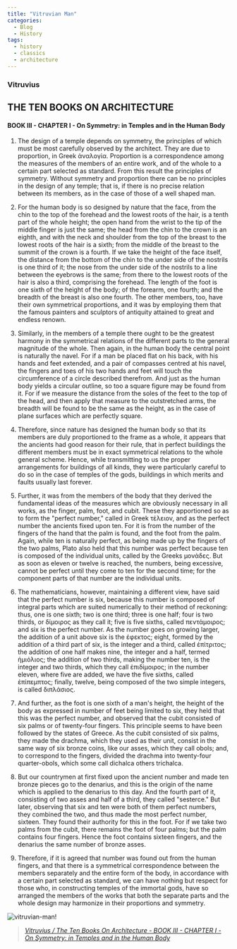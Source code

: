 ```yaml
---
title: "Vitruvian Man"
categories:
  - Blog
  - History
tags:
  - history
  - classics
  - architecture
---
```


### Vitruvius

## THE TEN BOOKS ON ARCHITECTURE 

#### BOOK III - CHAPTER I - On Symmetry: in Temples and in the Human Body 

1. The design of a temple depends on symmetry, the principles of which must be most carefully observed by the architect. They are due to proportion, in Greek ἁναλογἱα. Proportion is a correspondence among the measures of the members of an entire work, and of the whole to a certain part selected as standard. From this result the principles of symmetry. Without symmetry and proportion there can be no principles in the design of any temple; that is, if there is no precise relation between its members, as in the case of those of a well shaped man.

2. For the human body is so designed by nature that the face, from the chin to the top of the forehead and the lowest roots of the hair, is a tenth part of the whole height; the open hand from the wrist to the tip of the middle finger is just the same; the head from the chin to the crown is an eighth, and with the neck and shoulder from the top of the breast to the lowest roots of the hair is a sixth; from the middle of the breast to the summit of the crown is a fourth. If we take the height of the face itself, the distance from the bottom of the chin to the under side of the nostrils is one third of it; the nose from the under side of the nostrils to a line between the eyebrows is the same; from there to the lowest roots of the hair is also a third, comprising the forehead. The length of the foot is one sixth of the height of the body; of the forearm, one fourth; and the breadth of the breast is also one fourth. The other members, too, have their own symmetrical proportions, and it was by employing them that the famous painters and sculptors of antiquity attained to great and endless renown.

3. Similarly, in the members of a temple there ought to be the greatest harmony in the symmetrical relations of the different parts to the general magnitude of the whole. Then again, in the human body the central point is naturally the navel. For if a man be placed flat on his back, with his hands and feet extended, and a pair of compasses centred at his navel, the fingers and toes of his two hands and feet will touch the circumference of a circle described therefrom. And just as the human body yields a circular outline, so too a square figure may be found from it. For if we measure the distance from the soles of the feet to the top of the head, and then apply that measure to the outstretched arms, the breadth will be found to be the same as the height, as in the case of plane surfaces which are perfectly square.

4. Therefore, since nature has designed the human body so that its members are duly proportioned to the frame as a whole, it appears that the ancients had good reason for their rule, that in perfect buildings the different members must be in exact symmetrical relations to the whole general scheme. Hence, while transmitting to us the proper arrangements for buildings of all kinds, they were particularly careful to do so in the case of temples of the gods, buildings in which merits and faults usually last forever.

5. Further, it was from the members of the body that they derived the fundamental ideas of the measures which are obviously necessary in all works, as the finger, palm, foot, and cubit. These they apportioned so as to form the "perfect number," called in Greek τἑλειον, and as the perfect number the ancients fixed upon ten. For it is from the number of the fingers of the hand that the palm is found, and the foot from the palm. Again, while ten is naturally perfect, as being made up by the fingers of the two palms, Plato also held that this number was perfect because ten is composed of the individual units, called by the Greeks μονἁδες. But as soon as eleven or twelve is reached, the numbers, being excessive, cannot be perfect until they come to ten for the second time; for the component parts of that number are the individual units.

6. The mathematicians, however, maintaining a different view, have said that the perfect number is six, because this number is composed of integral parts which are suited numerically to their method of reckoning: thus, one is one sixth; two is one third; three is one half; four is two thirds, or δἱμοιρος as they call it; five is five sixths, called πεντἁμοιρος; and six is the perfect number. As the number goes on growing larger, the addition of a unit above six is the ἑφεκτος; eight, formed by the addition of a third part of six, is the integer and a third, called ἑπἱτριτος; the addition of one half makes nine, the integer and a half, termed ἡμιὁλιος; the addition of two thirds, making the number ten, is the integer and two thirds, which they call ἑπιδἱμοιρος; in the number eleven, where five are added, we have the five sixths, called ἑπἱπεμπτος; finally, twelve, being composed of the two simple integers, is called διπλἁσιος.

7. And further, as the foot is one sixth of a man's height, the height of the body as expressed in number of feet being limited to six, they held that this was the perfect number, and observed that the cubit consisted of six palms or of twenty-four fingers. This principle seems to have been followed by the states of Greece. As the cubit consisted of six palms, they made the drachma, which they used as their unit, consist in the same way of six bronze coins, like our asses, which they call obols; and, to correspond to the fingers, divided the drachma into twenty-four quarter-obols, which some call dichalca others trichalca.

8. But our countrymen at first fixed upon the ancient number and made ten bronze pieces go to the denarius, and this is the origin of the name which is applied to the denarius to this day. And the fourth part of it, consisting of two asses and half of a third, they called "sesterce." But later, observing that six and ten were both of them perfect numbers, they combined the two, and thus made the most perfect number, sixteen. They found their authority for this in the foot. For if we take two palms from the cubit, there remains the foot of four palms; but the palm contains four fingers. Hence the foot contains sixteen fingers, and the denarius the same number of bronze asses.

9. Therefore, if it is agreed that number was found out from the human fingers, and that there is a symmetrical correspondence between the members separately and the entire form of the body, in accordance with a certain part selected as standard, we can have nothing but respect for those who, in constructing temples of the immortal gods, have so arranged the members of the works that both the separate parts and the whole design may harmonize in their proportions and symmetry.

![vitruvian-man!](https://leonardodavinci.stanford.edu/submissions/clabaugh/images/vm/leonardo.jpg
 "vitruvian-man")
 
 > <cite><a href="https://www.gutenberg.org/files/20239/20239-h/20239-h.htm#Page_72">Vitruvius / The Ten Books On Architecture - BOOK III - CHAPTER I - On Symmetry: in Temples and in the Human Body</a></cite>